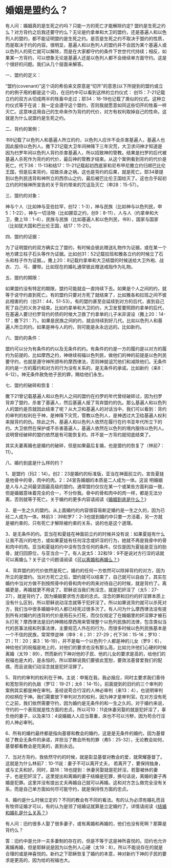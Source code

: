 # 婚姻是盟约么？



<p>有人问：婚姻真的是生死之约吗？只能一方的死亡才能解除约定? 盟约是生死之约么？对方背约之后我还要守约么？无论是约拿单和大卫的盟约，还是基遍人和以色列人的盟约，都不能证明盟约是生死之约。是否是生死之约不取决于盟约的性质，而是取决于约的内容。很明显，基遍人和以色列人的盟约并不会因为某个基遍人或以色列人的死亡就可以解除，而是在大家都守约的条件下世世代代持续；相反，如果某一方背约，可以想象无论是基遍人还是以色列人都不会继续单方面守约。这是个很好的问题。我们从几个层面来解答。</p>

<p>一、盟约的定义：</p>

<p>“盟约(covenant)”这个词的希伯来文原意是“切开”的意思(以下所提到的盟约或立约的例子用的都是这个词)，在旧约中可以看到这样的立约仪式： 创15：7-21记载立约的双方从切成两半的牲畜中走过；耶34：18-19也记载了类似的仪式。这种立约仪式等于在说：我一定会遵守这个盟约，否则我就愿意如同这些切开的牲畜一样灭亡。这意味这用自己的生命来作为背约的代价，对方有权利取掉自己的性命。这就是为什么说盟约是生死之约。</p>

<p>二、背约的案例：</p>

<p>书9记载了以色列人和基遍人所立的约，以色列人应许不会杀害基遍人，基遍人也因此服侍以色列人。撒下21记载大卫年间神降下三年灾荒，大卫求问神才知道是因为扫罗年间以色列人背约杀害基遍人，所以招致神的管教。结果是扫罗的后代被基遍人杀死作为背约的代价，最后神的管教才结束。从这个案例看到背约的代价是死亡。代下36：11-13和结17：11-21记载起初西底家和尼布甲尼撒立约归顺巴比伦王国，但是后来背约，招致杀身之祸。这也是背约的后果，就是死亡。耶34章提到以色列民违背和神所立的西奈山之约，最后被巴比伦王国给灭了。这也合乎起初立约的时候神所宣告的关于背约带来的咒诅及灭亡（申28：15-57）。</p>

<p>三、盟约的对象：</p>

<p>神与个人（比如神与亚伯拉罕，创12：1-3），神与民族（比如神与以色列民，申5：1-22），神与一切活物（比如挪亚之约，创9：8-11），人与人（约拿单和大卫，撒上18：1-4），民族与民族（比如基遍人和以色列民，书9），国家与国家（比如犹大国和巴比伦王国，结17：11-21）。</p>

<p>四、盟约的证据：</p>

<p>为了证明盟约的双方确实立了盟约，有时候会彼此赠送礼物作为证据，或在某一个地方建立柱子石头等作为证据。比如创31：52记载拉班和雅各立约的时候立了石头和柱子作为证据。。撒上20：8记载约拿单和大卫结盟的时候送给大卫外袍、战衣、刀、弓、腰带。比如现在的婚礼通常彼此赠送戒指作为礼物。</p>

<p>五、盟约的期限：</p>

<p>如果盟约没有特定的期限，盟约可能就会一直持续下去。如果是个人之间的约，就等于说守约直到死亡。有的盟约只要对方死了就结束了，比如雅各和拉班之间不彼此相害的约（创31：44，51-53）。有的盟约甚至会延续到对方的后代，直到自己死了自己的义务才结束。比如约拿单和大卫的约，大卫发誓要照顾约拿单的后代，在基遍人要讨扫罗背约的债的时候大卫救了约拿单的儿子米非波设（撒上20：14-17；撒下21：7）。如果是民族之间的约，就会持续到好几代。比如以色列人和基遍人所立的约。如果是神与人的约，则可能是永永远远的。比如新约。</p>

<p>六、盟约的条件：</p>

<p>盟约可以分为有条件的约以及无条件的约。有条件的约是一方的履约是以对方的履约为前提的，比如摩西之约，神继续祝福以色列民，做他们的神的前提是以色列民要守约，也就是遵守神所颁布的摩西律法，否则神就诅咒他们和减除他们。无条件的约是一方的履约和对方的行为没有关系的，是无条件的承诺。比如新约（来8：6-12）。神无条件赦免他子民的罪，赐给他们永生。</p>

<p>七、盟约的破碎和恢复：</p>

<p>撒下21曾记载基遍人和以色列人之间的盟约在扫罗的年代曾经破碎过，因为扫罗背弃了盟约，杀害了基遍人，然后基遍人报了背弃盟约的仇。那么基遍人和以色列人的盟约是否就因此结束了呢？从大卫和基遍人的对话当中，我们可以看到：背约的审判的权利在于神，是神降下灾荒，管教以色列人，是神透过大卫给基遍人权利来报背约的仇。除此之外，基遍人和以色列人依然在履行在约书亚年代所立下的约。大卫依然在保护或不杀害基遍人，基遍人依然在以色列的境内服侍以色列人。说明曾经破碎的盟约依然是有可能恢复的。并不是一方背约就彻底结束了。</p>

<p>其实夫妻离婚也是婚约的破碎，但是如果最后复婚，也是盟约的恢复了（林前7：11）。</p>

<p>八、婚约到底是什么样的约？</p>

<p>1、是盟约（玛2：14）。创2：23是婚约的标准版，亚当在神面前立约，宣告夏娃是他骨中的骨，肉中的肉。2：24宣告婚姻的本质是二人成为一体。这说 明婚姻是人与人之间最坚固最高级的盟约。通常盟约仅仅在某一个或某些方面利益一致，但是婚姻意味着完全的合一，不分你我。骨中的骨和肉中的肉一样，都是无法分离，否则就等于死亡。关于婚约的更多内容请阅读《<a href="/node/12629">婚姻到底是什么？</a>》</p>

<p>2、是一生之久的盟约。从上面婚约的内容很容易断定婚约是一生之久的，因为已经二人成为一体。林前3：39和罗7：2-3也提到婚约中只要一方活着，另一方就是被约束的，只有死亡才解除被约束的关系，说的也是这个道理。</p>

<p>3、是无条件的约。亚当在和夏娃在神面前立约的时候并没有说：如果夏娃有什么让我不高兴的地方，或如果夏娃有任何淫念或奸淫的行为，她就不再是我骨中的骨和肉中的肉。亚当和夏娃的约中没有包含任何的条件。仅仅是因为夏娃是亚当的肋骨，就归回原位，与亚当合一了。有人说太5：32和19：9不是说对方行淫的话就可以离婚么？关于这个问题请阅读《<a href="/node/12634">可以离婚和再婚么？</a>》</p>

<p>4、背弃盟约的代价依然是死亡。婚约的任何一方依然可以除掉背约的对方，因为所立的是盟约。当对方死亡之后，盟约就可以结束了，自己就可以自由了。其实在婚约中当对方做不到按照骨中的骨和肉中的肉来对待自己的时候，就是背约了。离婚更是，再婚就更不用说了。耶稣说当我们有淫念，就是犯奸淫了（太5：27-27），就是背约了，因为婚姻要求性方面的忠贞。淫念的罪和旧约的奸淫罪本质上没有什么区别，所以耶稣说动淫念就等于犯奸淫了。所以如果说背约就可以杀死对方，我们当中很多婚姻中的人都已经死过很多次了。有人问为什么摩西律法没有提到所有对婚约的违背的代价是用石头打死，而仅仅规定了在婚姻里的奸淫罪才被石头打死？摩西律法是旧约神赐给摩西用来管理整个以色列民族的法律，包含类似当代的民事法规和刑事法律，主要规范人外在的行为，而很多时候以色列民族基本是一个不信的民族，常常悖逆神（申9：6；31：27-29；代下36：15-16；罗10：21；11：20；来3：16-19），并不是每一个以色列个人都是神的儿女（罗9：6），神给他们的祝福是地上的，对他们的要求也没有那么高，比如允许他们心硬的时候离婚（太19：89），然而新约下神对他的子民、他的儿女的要求是高的，给他们的祝福也是大的，是永恒的，所以耶稣说我们要彼此宽恕，要效法基督爱我们的配偶，而且说我们动淫念就是犯奸淫罪了。</p>

<p>5、背约的审判的权利在于神。主说：申冤在我，我必报应，同时主要求我们善待和宽恕背约的仇敌（罗12：19-21；太6：14-15）。前面提到的旧约的三个审判的案例其实都是神在审判。圣经说苟合行淫的人神必审判（来13：4），也说明审判的权柄在于神。我们需要放下审判对方的权利，因为神才是审判官。在对方没有死亡之前，我们依然需要守约，因为婚约是无条件的和一生之久的。对于婚约来说，守约的一个表现就是性方面的忠贞。所以可10：11说休妻另娶的就是犯奸淫了，辜负他的妻子，以及来13：4说婚姻人人应当尊重，床也不可以污秽，因为苟合行淫的人神必审判。</p>

<p>6、所有的婚约最终都是指向基督和教会的婚约，这是是无条件的婚约，因为基督给了教会无条件的承诺，并担当了教会所有的罪（弗5：25-32），无论教会如何，基督都看教会是完美的，直到永远。</p>

<p>7、当对方背约，我依然守约的时候，就是彰显基督对教会的爱，就荣耀基督了。这就是为什么林前7：10-11说：妻子不可以离开丈夫， 若离开了，要保持独身，或与丈夫和好。同时，路16：18也提到：休妻另娶就是犯奸淫，若娶被休的妻子，也是犯奸淫了。这里提出和离婚的妻子结婚是犯罪，换句话说，离婚的妻子再婚是犯罪。这里并没有提出丈夫再婚自己就可以再婚。这和对方怎么做完全没有关系，而是自己单方面如何尽可能守约，就是保持性方面的忠贞。</p>

<p>8、婚约是什么时候立定的？不同的教会有不同的看法。有的认为必须有婚礼而且有牧师证婚才可以，有的认为是领了结婚证就算是立定婚约了。详情请阅读《<a href="/node/12635">结婚和婚礼是什么关系？</a>》</p>

<p>有人问：旧约很多人娶了很多妻子，或有离婚和再婚的，他们也没有死啊？那算是背约么？</p>

<p>答：旧约中是允许一夫多妻制的存在的，但是不等于这是神所喜悦的。旧约也允许离婚再婚，但是耶稣说是因为以色列人心硬（太19：8）。所以不能说存在的就是合理的或是神喜悦的。新约之下耶稣恢复了婚约的本意，神对新约下神的子民的要求是更高的，因为给的祝福也大。</p>